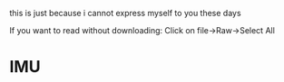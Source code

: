 this is just because i cannot express myself to you these days

If you want to read without downloading: 
Click on file->Raw->Select All

# IMU
